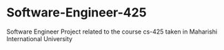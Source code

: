 # Software-Engineer-425
Software Engineer Project related to the course cs-425 taken in Maharishi International University 
